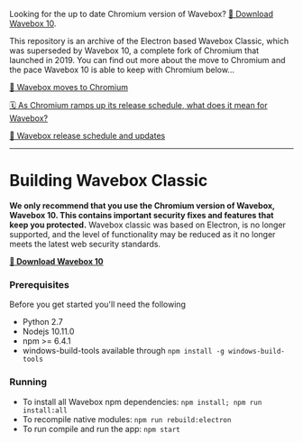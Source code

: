 Looking for the up to date Chromium version of Wavebox? [💾 Download Wavebox 10](https://wavebox.io/download).

This repository is an archive of the Electron based Wavebox Classic, which was superseded by Wavebox 10, a complete fork of Chromium that launched in 2019. You can find out more about the move to Chromium and the pace Wavebox 10 is able to keep with Chromium below...

[🚚 Wavebox moves to Chromium](https://blog.wavebox.io/wavebox-is-evolving-electron-chromium/)

[🗓️ As Chromium ramps up its release schedule, what does it mean for Wavebox?](https://blog.wavebox.io/check-chromium-release-version/)

[🚀 Wavebox release schedule and updates](https://kb.wavebox.io/how-and-when-do-i-update-wavebox/)

---

# Building Wavebox Classic
**We only recommend that you use the Chromium version of Wavebox, Wavebox 10. This contains important security fixes and features that keep you protected.** Wavebox classic was based on Electron, is no longer supported, and the level of functionality may be reduced as it no longer meets the latest web security standards.

**[💾 Download Wavebox 10](https://wavebox.io/download)**

### Prerequisites
Before you get started you'll need the following

* Python 2.7
* Nodejs 10.11.0
* npm >= 6.4.1
* windows-build-tools available through `npm install -g windows-build-tools`

### Running
* To install all Wavebox npm dependencies: `npm install; npm run install:all`
* To recompile native modules: `npm run rebuild:electron`
* To run compile and run the app: `npm start`